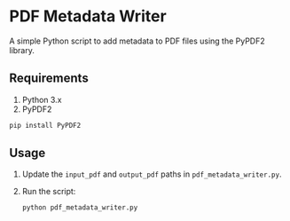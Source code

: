 # PDF Metadata Writer

A simple Python script to add metadata to PDF files using the PyPDF2 library.

## Requirements
1. Python 3.x
2. PyPDF2 
 ```bash
 pip install PyPDF2
 ```

## Usage

1. Update the `input_pdf` and `output_pdf` paths in `pdf_metadata_writer.py`.
2. Run the script:

   ```bash
   python pdf_metadata_writer.py
   ```